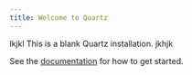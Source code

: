 ```yaml
---
title: Welcome to Quartz
---
```

lkjkl
This is a blank Quartz installation.
jkhjk


See the [documentation](https://quartz.jzhao.xyz) for how to get started.
